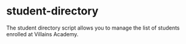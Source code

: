 # student-directory

The student directory script allows you to manage the list of students enrolled at Villains Academy.

